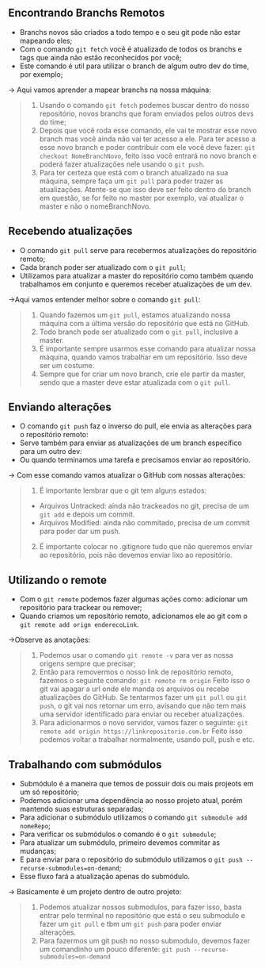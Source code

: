 ## Encontrando Branchs Remotos
- Branchs novos são criados a todo tempo e o seu git pode não estar mapeando eles;<br>
- Com o comando `git fetch` você é atualizado de todos os branchs e tags que ainda não estão reconhecidos por você;<br>
- Este comando é util para utilizar o branch de algum outro dev do time, por exemplo;<br>

-> Aqui vamos aprender a mapear branchs na nossa máquina:
>1. Usando o comando `git fetch` podemos buscar dentro do nosso repositório, novos branchs que foram enviados pelos outros devs do time;<br>
>2. Depois que você roda esse comando, ele vai te mostrar esse novo branch mas você ainda não vai ter acesso a ele. Para ter acesso a esse novo branch e poder contribuir com ele você deve fazer: `git checkout NomeBranchNovo`, feito isso você entrará no novo branch e poderá fazer atualizações nele usando o `git push`.
>3. Para ter certeza que está com o branch atualizado na sua máquina, sempre faça um `git pull` para poder trazer as atualizações. Atente-se que isso deve ser feito dentro do branch em questão, se for feito no master por exemplo, vai atualizar o master e não o nomeBranchNovo.

## Recebendo atualizações
- O comando `git pull` serve para recebermos atualizações do repositório remoto;<br>
- Cada branch poder ser atualizado com o `git pull`;<br>
- Utilizamos para atualizar a master do repositório como também quando trabalhamos em conjunto e queremos receber atualizações de um dev.

->Aqui vamos entender melhor sobre o comando `git pull`:
>1. Quando fazemos um `git pull`, estamos atualizando nossa máquina com a última versão do repositório que está no GitHub.
>2. Todo branch pode ser atualizado com o `git pull`, inclusive a master.
>3. É importante sempre usarmos esse comando para atualizar nossa máquina, quando vamos trabalhar em um repositório. Isso deve ser um costume.
>4. Sempre que for criar um novo branch, crie ele partir da master, sendo que a master deve estar 
atualizada com o `git pull`.

## Enviando alterações
- O comando `git push` faz o inverso do pull, ele envia as alterações para o repositório remoto:
- Serve também para enviar as atualizações de um branch específico para um outro dev:
- Ou quando terminamos uma tarefa e precisamos enviar ao repositório.

-> Com esse comando vamos atualizar o GitHub com nossas alterações:
>1. É importante lembrar que o git tem alguns estados:
>- Arquivos Untracked: ainda não trackeados no git, precisa de um `git add` e depois um commit.
>- Arquivos Modified: ainda não commitado, precisa de um commit para poder dar um push.
>2. É importante colocar no .gitignore tudo que não queremos enviar ao repositório,
pois não devemos enviar lixo ao repositório.

## Utilizando o remote
- Com o `git remote` podemos fazer algumas ações como: adicionar um repositório para trackear ou remover;<br>
- Quando criamos um repositório remoto, adicionamos ele ao git com o `git remote add orign enderecoLink`.

->Observe as anotações:
>1. Podemos usar o comando `git remote -v` para ver as nossa origens sempre que precisar;<br>
>2. Então para removermos o nosso link de repositório remoto, fazemos o seguinte comando: `git remote rm origin` Feito isso o git vai apagar a url onde ele manda os arquivos ou recebe atualizações do GitHub.
Se tentarmos fazer um `git pull` ou `git push`, o git vai nos retornar um erro, avisando que não tem mais uma servidor identificado para enviar ou receber atualizações. 
>3. Para adicionarmos o novo servidor, vamos fazer o seguinte: `git remote add origin https://linkrepositorio.com.br`
>Feito isso podemos voltar a trabalhar normalmente, usando pull, push e etc.

## Trabalhando com submódulos
- Submódulo é a maneira que temos de possuir dois ou mais projeots em um só repositório;<br>
- Podemos adicionar uma dependência ao nosso projeto atual, porém mantendo suas estruturas separadas;<br>
- Para adicionar o submódulo utilizamos o comando `git submodule add nomeRepo`; <br>
- Para verificar os submódulos o comando é o `git submodule`;<br>
- Para atualizar um submódulo, primeiro devemos commitar as mudanças;<br>
- E para enviar para o repositório do submódulo utilizamos o `git push --recurse-submodules=on-demand`;<br>
- Esse fluxo fará a atualização apenas do submódulo.

-> Basicamente é um projeto dentro de outro projeto:
>1. Podemos atualizar nossos submodulos, para fazer isso, basta entrar pelo terminal no repositório que está o seu submodulo e fazer um `git pull` e tbm um `git push` para poder enviar alterações.
>2. Para fazermos um git push no nosso submodulo, devemos fazer um comandinho um pouco diferente: `git push --recurse-submodules=on-demand`
